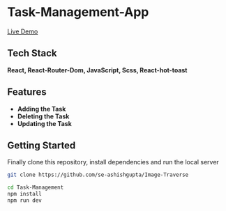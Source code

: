 # Task-Management-App

[Live Demo](https://task-management-app-sepia.vercel.app)

## Tech Stack

**React, React-Router-Dom, JavaScript, Scss, React-hot-toast**

## Features

- **Adding the Task**
- **Deleting the Task**
- **Updating the Task**

## Getting Started

Finally clone this repository, install dependencies and run the local server

```bash
git clone https://github.com/se-ashishgupta/Image-Traverse
```

```bash
cd Task-Management
npm install
npm run dev
```
